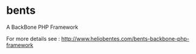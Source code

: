 # bents
A BackBone PHP Framework

For more details see : http://www.heliobentes.com/bents-backbone-php-framework
